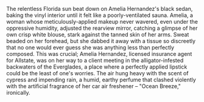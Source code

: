 The relentless Florida sun beat down on Amelia Hernandez's black sedan, baking the vinyl interior until it felt like a poorly-ventilated sauna.  Amelia, a woman whose meticulously-applied makeup never wavered, even under the oppressive humidity, adjusted the rearview mirror, catching a glimpse of her own crisp white blouse, stark against the tanned skin of her arms.  Sweat beaded on her forehead, but she dabbed it away with a tissue so discreetly that no one would ever guess she was anything less than perfectly composed. This was crucial; Amelia Hernandez, licensed insurance agent for Allstate, was on her way to a client meeting in the alligator-infested backwaters of the Everglades, a place where a perfectly applied lipstick could be the least of one's worries.  The air hung heavy with the scent of cypress and impending rain, a humid, earthy perfume that clashed violently with the artificial fragrance of her car air freshener – "Ocean Breeze," ironically.
